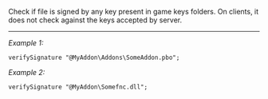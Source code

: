 Check if file is signed by any key present in game keys folders. On clients, it does not check against the keys accepted by server.


---
*Example 1:*
```sqf
verifySignature "@MyAddon\Addons\SomeAddon.pbo";
```

*Example 2:*
```sqf
verifySignature "@MyAddon\Somefnc.dll";
```